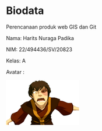 # Biodata

Perencanaan produk web GIS dan Git

Nama: Harits Nuraga Padika

NIM: 22/494436/SV/20823

Kelas: A

Avatar :

<img src="image/zuko.png" width="200">
